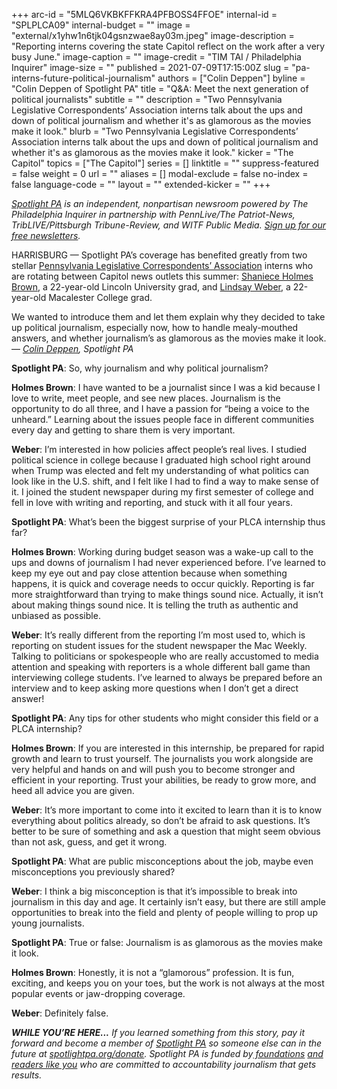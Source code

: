 +++
arc-id = "5MLQ6VKBKFFKRA4PFBOSS4FFOE"
internal-id = "SPLPLCA09"
internal-budget = ""
image = "external/x1yhw1n6tjk04gsnzwae8ay03m.jpeg"
image-description = "Reporting interns covering the state Capitol reflect on the work after a very busy June."
image-caption = ""
image-credit = "TIM TAI / Philadelphia Inquirer"
image-size = ""
published = 2021-07-09T17:15:00Z
slug = "pa-interns-future-political-journalism"
authors = ["Colin Deppen"]
byline = "Colin Deppen of Spotlight PA"
title = "Q&A: Meet the next generation of political journalists"
subtitle = ""
description = "Two Pennsylvania Legislative Correspondents’ Association interns talk about the ups and down of political journalism and whether it's as glamorous as the movies make it look."
blurb = "Two Pennsylvania Legislative Correspondents’ Association interns talk about the ups and down of political journalism and whether it's as glamorous as the movies make it look."
kicker = "The Capitol"
topics = ["The Capitol"]
series = []
linktitle = ""
suppress-featured = false
weight = 0
url = ""
aliases = []
modal-exclude = false
no-index = false
language-code = ""
layout = ""
extended-kicker = ""
+++

<a href="https://www.spotlightpa.org/"><i>Spotlight PA</i></a><i> is an independent, nonpartisan newsroom powered by The Philadelphia Inquirer in partnership with PennLive/The Patriot-News, TribLIVE/Pittsburgh Tribune-Review, and WITF Public Media. </i><a href="https://www.spotlightpa.org/newsletters"><i>Sign up for our free newsletters</i></a><i>.</i>

HARRISBURG — Spotlight PA’s coverage has benefited greatly from two stellar <a href="http://www.pacapitolreporters.org/pacapitolreporters-internships.html">Pennsylvania Legislative Correspondents’ Association</a> interns who are rotating between Capitol news outlets this summer: <a href="https://www.spotlightpa.org/authors/shaniece-holmes-brown/">Shaniece Holmes Brown</a>, a 22-year-old Lincoln University grad, and <a href="https://www.spotlightpa.org/authors/lindsay-weber/">Lindsay Weber</a>, a 22-year-old Macalester College grad.

We wanted to introduce them and let them explain why they decided to take up political journalism, especially now, how to handle mealy-mouthed answers, and whether journalism’s as glamorous as the movies make it look. — <a href="mailto:cdeppen@spotlightpa.org" target="_blank"><i>Colin Deppen</i></a><i>, Spotlight PA</i>

<b>Spotlight PA</b>: So, why journalism and why political journalism?

<b>Holmes Brown</b>: I have wanted to be a journalist since I was a kid because I love to write, meet people, and see new places. Journalism is the opportunity to do all three, and I have a passion for “being a voice to the unheard.” Learning about the issues people face in different communities every day and getting to share them is very important.

<b>Weber</b>: I’m interested in how policies affect people’s real lives. I studied political science in college because I graduated high school right around when Trump was elected and felt my understanding of what politics can look like in the U.S. shift, and I felt like I had to find a way to make sense of it. I joined the student newspaper during my first semester of college and fell in love with writing and reporting, and stuck with it all four years.

<script src="https://www.spotlightpa.org/embed.js" async></script><div data-spl-embed-version="1" data-spl-src="https://www.spotlightpa.org/embeds/newsletter/"></div>

<b>Spotlight PA</b>: What’s been the biggest surprise of your PLCA internship thus far?

<b>Holmes Brown</b>: Working during budget season was a wake-up call to the ups and downs of journalism I had never experienced before. I’ve learned to keep my eye out and pay close attention because when something happens, it is quick and coverage needs to occur quickly. Reporting is far more straightforward than trying to make things sound nice. Actually, it isn’t about making things sound nice. It is telling the truth as authentic and unbiased as possible.

<b>Weber</b>: It’s really different from the reporting I’m most used to, which is reporting on student issues for the student newspaper the Mac Weekly. Talking to politicians or spokespeople who are really accustomed to media attention and speaking with reporters is a whole different ball game than interviewing college students. I’ve learned to always be prepared before an interview and to keep asking more questions when I don’t get a direct answer!

<b>Spotlight PA</b>: Any tips for other students who might consider this field or a PLCA internship?

<b>Holmes Brown</b>: If you are interested in this internship, be prepared for rapid growth and learn to trust yourself. The journalists you work alongside are very helpful and hands on and will push you to become stronger and efficient in your reporting. Trust your abilities, be ready to grow more, and heed all advice you are given.

<b>Weber</b>: It’s more important to come into it excited to learn than it is to know everything about politics already, so don’t be afraid to ask questions. It’s better to be sure of something and ask a question that might seem obvious than not ask, guess, and get it wrong.

<b>Spotlight PA</b>: What are public misconceptions about the job, maybe even misconceptions you previously shared?

<b>Weber</b>: I think a big misconception is that it’s impossible to break into journalism in this day and age. It certainly isn’t easy, but there are still ample opportunities to break into the field and plenty of people willing to prop up young journalists.

<b>Spotlight PA</b>: True or false: Journalism is as glamorous as the movies make it look.

<b>Holmes Brown</b>: Honestly, it is not a “glamorous” profession. It is fun, exciting, and keeps you on your toes, but the work is not always at the most popular events or jaw-dropping coverage.

<b>Weber</b>: Definitely false.

<script src="https://www.spotlightpa.org/embed.js" async></script><div data-spl-embed-version="1" data-spl-src="https://www.spotlightpa.org/embeds/donate/"></div>

<i><b>WHILE YOU’RE HERE...</b></i><i> If you learned something from this story, pay it forward and become a member of </i><a href="https://www.spotlightpa.org/"><i>Spotlight PA</i></a><i> so someone else can in the future at </i><a href="http://spotlightpa.org/donate"><i>spotlightpa.org/donate</i></a><i>. Spotlight PA is funded by</i><a href="https://www.spotlightpa.org/support"><i> foundations</i></a><i> </i><a href="https://www.spotlightpa.org/support"><i>and readers like you</i></a><i> who are committed to accountability journalism that gets results.</i>
